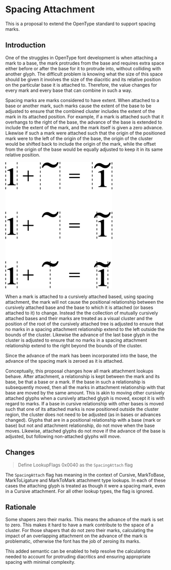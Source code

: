 # Spacing Attachment

This is a proposal to extend the OpenType standard to support spacing marks.

## Introduction

One of the struggles in OpenType font development is when attaching a mark to
a base, the mark protrudes from the base and requires extra space either before
or after the base for it to protrude into, without colliding with another glyph.
The difficult problem is knowing what the size of this space should be given
it involves the size of the diacritic and its relative position on the particular
base it is attached to. Therefore, the value changes for every mark and every
base that can combine in such a way.

Spacing marks are marks considered to have extent. When attached to a base or
another mark, such marks cause the extent of the base to be adjusted to ensure
that the combined cluster includes the extent of the mark in its attached
position. For example, if a mark is attached such that it overhangs to the right
of the base, the advance
of the base is extended to include the extent of the mark, and the mark itself
is given a zero advance. Likewise if such a mark were attached such that the
origin of the positioned mark were to the left of the origin of the base,
the origin of the cluster would be shifted back to include the origin of
the mark, while the offset from the origin of the base would be equally adjusted
to keep it in its same relative position.

![Example](spacing_mark.png)

When a mark is attached to a cursively attached based, using spacing attachment,
the mark will not cause the positional relationship between the cursively attached
base and the base to which it is attached (or bases attached to it) to change.
Instead the the collection of mutually cursively attached bases and their marks
are treated as a visual cluster and the position of the root of the cursively
attached tree is adjusted to ensure that no marks in a spacing attachment relationship
extend to the left outside the bounds of the cluster. Likewise the advance of
the last base glyph in the cluster is adjusted to ensure that no marks in a
spacing attachment relationship extend to the right beyond the bounds of the
cluster.

Since the advance of the mark has been incorporated into the base,
the advance of the spacing mark is zeroed as it is attached.

Conceptually, this proposal changes how all mark attachment lookups behave. After
attachment, a relationship is kept between the mark and its base, be that a base
or a mark. If the base in such a relationship is subsequently
moved, then all the marks in attachment relationship with that base are
moved by the same amount. This is akin to moving other cursively attached glyphs 
when a cursively attached glyph is moved, except it is with regard to marks.
If a base in cursive relationship with other bases is
moved such that one of its attached marks is now positioned outside the cluster
region, the cluster does not need to be adjusted (as in bases or advances changed).
Glyphs that are in a positional relationship with a base (mark or base) but not
and attachment relationship, do not move when the base moves. Likewise, attached
glyphs do not move if the advance of the base is adjusted, but following non-attached
glyphs will move.

## Changes

> Define LookupFlags 0x0040 as the `SpacingAttach` flag

The `SpacingAttach` flag has meaning in the context of Cursive, MarkToBase,
MarkToLigature and MarkToMark attachment type lookups. In each of these cases
the attaching glyph is treated as though it were a spacing mark, even in a
Cursive attachment. For all other lookup types, the flag is ignored.

## Rationale

Some shapers zero their marks. This means the advance of the mark is set to
zero. This makes it hard to have a mark contribute to the space of a cluster.
For those shapers that do not zero their marks, calculating the impact of an
overlapping attachment on the advance of the mark is problematic, otherwise the
font has the job of zeroing its marks.

This added semantic can be enabled to help resolve the calculations needed to
account for protruding diacritics and ensuring appropriate spacing with minimal
complexity.
